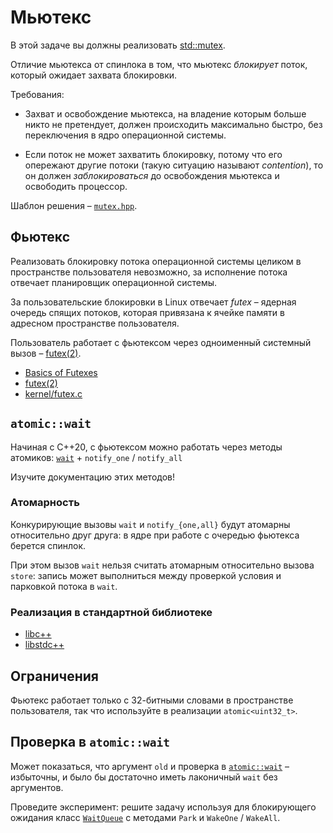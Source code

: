 # Мьютекс

В этой задаче вы должны реализовать [std::mutex](https://ru.cppreference.com/w/cpp/thread/mutex). 

Отличие мьютекса от спинлока в том, что мьютекс _блокирует_ поток, который ожидает захвата блокировки.

Требования:

* Захват и освобождение мьютекса, на владение которым больше никто не претендует, должен происходить максимально быстро, без переключения в ядро операционной системы.

* Если поток не может захватить блокировку, потому что его опережают другие потоки (такую ситуацию называют _contention_), то он должен _заблокироваться_ до освобождения мьютекса и освободить процессор.

Шаблон решения – [`mutex.hpp`](mutex.hpp).

## Фьютекс

Реализовать блокировку потока операционной системы целиком в пространстве пользователя невозможно, за исполнение потока отвечает планировщик операционной системы.

За пользовательские блокировки в Linux отвечает _futex_ – ядерная очередь спящих потоков, которая привязана к ячейке памяти в адресном пространстве пользователя.

Пользователь работает с фьютексом через одноименный системный вызов – [futex(2)](http://man7.org/linux/man-pages/man2/futex.2.html).

- [Basics of Futexes](https://eli.thegreenplace.net/2018/basics-of-futexes/)
- [futex(2)](http://man7.org/linux/man-pages/man2/futex.2.html)
- [kernel/futex.c](https://github.com/torvalds/linux/blob/master/kernel/futex.c)

## `atomic::wait`

Начиная с С++20, с фьютексом можно работать через методы атомиков: [`wait`](https://en.cppreference.com/w/cpp/atomic/atomic/wait) + `notify_one` / `notify_all`

Изучите документацию этих методов!

### Атомарность

Конкурирующие вызовы `wait` и `notify_{one,all}` будут атомарны относительно друг друга: в ядре при работе с очередью фьютекса берется спинлок.

При этом вызов `wait` нельзя считать атомарным относительно вызова `store`: запись может выполниться между проверкой условия и парковкой потока в `wait`.

### Реализация в стандартной библиотеке

- [libc++](https://github.com/llvm/llvm-project/blob/main/libcxx/src/atomic.cpp)
- [libstdc++](https://github.com/gcc-mirror/gcc/blob/master/libstdc%2B%2B-v3/include/bits/atomic_wait.h)

## Ограничения

Фьютекс работает только с 32-битными словами в пространстве пользователя, так что используйте в реализации `atomic<uint32_t>`.

## Проверка в `atomic::wait`

Может показаться, что аргумент `old` и проверка в [`atomic::wait`](https://en.cppreference.com/w/cpp/atomic/atomic/wait) – избыточны, и было бы достаточно иметь лаконичный `wait` без аргументов.

Проведите эксперимент: решите задачу используя для блокирующего ожидания класс [`WaitQueue`](wait_queue.hpp) с методами `Park` и `WakeOne` / `WakeAll`.
